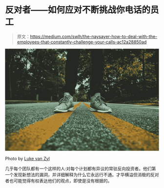 # 反对者——如何应对不断挑战你电话的员工

> 原文：<https://medium.com/swlh/the-naysayer-how-to-deal-with-the-employees-that-constantly-challenge-your-calls-ac12a28850ad>

![](img/cc2248f226305eea89ea05bf12ec66b8.png)

Photo by [Luke van Zyl](https://unsplash.com/@lukevz?utm_source=unsplash&utm_medium=referral&utm_content=creditCopyText)

几乎每个团队都有一个这样的人:对每个计划都有异议的常驻反向投资者。他们第一个发现新想法的漏洞，并详细解释为什么它永远行不通。才华横溢但消极的反对者也可能觉得有权表达他们的观点，即使是没有根据的。